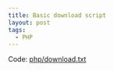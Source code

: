 ```yaml
---
title: Basic download script
layout: post
tags:
  - PHP
---
```

Code: [php/download.txt](/wp-content/code/php/download.txt)